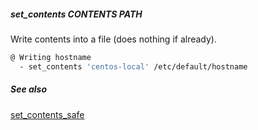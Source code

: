 ##### set_contents CONTENTS PATH

Write contents into a file (does nothing if already).

```bash
@ Writing hostname
  - set_contents 'centos-local' /etc/default/hostname
```

##### See also

[set_contents_safe](set_contents_safe.md)
